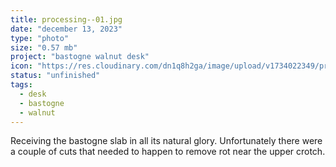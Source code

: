 ```yaml
---
title: processing--01.jpg
date: "december 13, 2023"
type: "photo"
size: "0.57 mb"
project: "bastogne walnut desk"
icon: "https://res.cloudinary.com/dn1q8h2ga/image/upload/v1734022349/proportional.design-3.0/bastogne-walnut-desk/proccessing/2023-12-14_13_lhfeio.jpg"
status: "unfinished"
tags:
  - desk
  - bastogne
  - walnut
---
```


Receiving the bastogne slab in all its natural glory. Unfortunately there were a couple of cuts that needed to happen to remove rot near the upper crotch.
